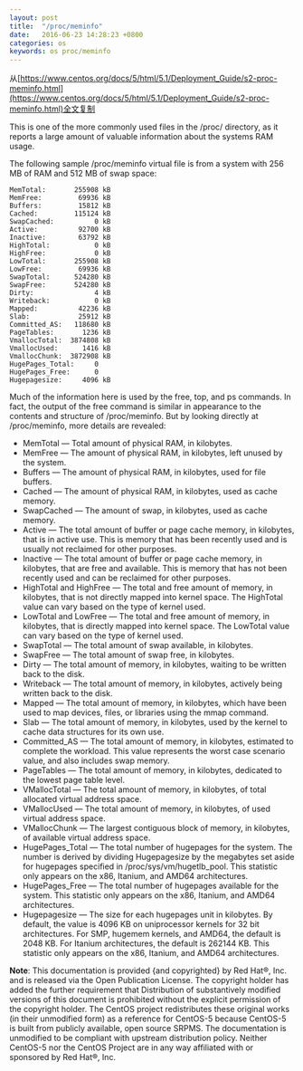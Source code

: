 ```yaml
---
layout: post
title:  "/proc/meminfo"
date:   2016-06-23 14:28:23 +0800
categories: os
keywords: os proc/meminfo
---
```


从[https://www.centos.org/docs/5/html/5.1/Deployment_Guide/s2-proc-meminfo.html](https://www.centos.org/docs/5/html/5.1/Deployment_Guide/s2-proc-meminfo.html)全文复制

This is one of the more commonly used files in the /proc/ directory, as it reports a large amount of valuable information about the systems RAM usage.

The following sample /proc/meminfo virtual file is from a system with 256 MB of RAM and 512 MB of swap space:

    MemTotal:       255908 kB 
    MemFree:         69936 kB 
    Buffers:         15812 kB 
    Cached:         115124 kB 
    SwapCached:          0 kB 
    Active:          92700 kB 
    Inactive:        63792 kB 
    HighTotal:           0 kB 
    HighFree:            0 kB 
    LowTotal:       255908 kB 
    LowFree:         69936 kB 
    SwapTotal:      524280 kB 
    SwapFree:       524280 kB 
    Dirty:               4 kB 
    Writeback:           0 kB 
    Mapped:          42236 kB 
    Slab:            25912 kB 
    Committed_AS:   118680 kB 
    PageTables:       1236 kB 
    VmallocTotal:  3874808 kB 
    VmallocUsed:      1416 kB 
    VmallocChunk:  3872908 kB 
    HugePages_Total:     0 
    HugePages_Free:      0 
    Hugepagesize:     4096 kB

Much of the information here is used by the free, top, and ps commands. In fact, the output of the free command is similar in appearance to the contents and structure of /proc/meminfo. But by looking directly at /proc/meminfo, more details are revealed:

- MemTotal — Total amount of physical RAM, in kilobytes.
- MemFree — The amount of physical RAM, in kilobytes, left unused by the system.
- Buffers — The amount of physical RAM, in kilobytes, used for file buffers.
- Cached — The amount of physical RAM, in kilobytes, used as cache memory.
- SwapCached — The amount of swap, in kilobytes, used as cache memory.
- Active — The total amount of buffer or page cache memory, in kilobytes, that is in active use. This is memory that has been recently used and is usually not reclaimed for other purposes.
- Inactive — The total amount of buffer or page cache memory, in kilobytes, that are free and available. This is memory that has not been recently used and can be reclaimed for other purposes.
- HighTotal and HighFree — The total and free amount of memory, in kilobytes, that is not directly mapped into kernel space. The HighTotal value can vary based on the type of kernel used.
- LowTotal and LowFree — The total and free amount of memory, in kilobytes, that is directly mapped into kernel space. The LowTotal value can vary based on the type of kernel used.
- SwapTotal — The total amount of swap available, in kilobytes.
- SwapFree — The total amount of swap free, in kilobytes.
- Dirty — The total amount of memory, in kilobytes, waiting to be written back to the disk.
- Writeback — The total amount of memory, in kilobytes, actively being written back to the disk.
- Mapped — The total amount of memory, in kilobytes, which have been used to map devices, files, or libraries using the mmap command.
- Slab — The total amount of memory, in kilobytes, used by the kernel to cache data structures for its own use.
- Committed_AS — The total amount of memory, in kilobytes, estimated to complete the workload. This value represents the worst case scenario value, and also includes swap memory.
- PageTables — The total amount of memory, in kilobytes, dedicated to the lowest page table level.
- VMallocTotal — The total amount of memory, in kilobytes, of total allocated virtual address space.
- VMallocUsed — The total amount of memory, in kilobytes, of used virtual address space.
- VMallocChunk — The largest contiguous block of memory, in kilobytes, of available virtual address space.
- HugePages_Total — The total number of hugepages for the system. The number is derived by dividing Hugepagesize by the megabytes set aside for hugepages specified in /proc/sys/vm/hugetlb_pool. This statistic only appears on the x86, Itanium, and AMD64 architectures.
- HugePages_Free — The total number of hugepages available for the system. This statistic only appears on the x86, Itanium, and AMD64 architectures.
- Hugepagesize — The size for each hugepages unit in kilobytes. By default, the value is 4096 KB on uniprocessor kernels for 32 bit architectures. For SMP, hugemem kernels, and AMD64, the default is 2048 KB. For Itanium architectures, the default is 262144 KB. This statistic only appears on the x86, Itanium, and AMD64 architectures.


**Note**: This documentation is provided {and copyrighted} by Red Hat®, Inc. and is released via the Open Publication License. The copyright holder has added the further requirement that Distribution of substantively modified versions of this document is prohibited without the explicit permission of the copyright holder. The CentOS project redistributes these original works (in their unmodified form) as a reference for CentOS-5 because CentOS-5 is built from publicly available, open source SRPMS. The documentation is unmodified to be compliant with upstream distribution policy. Neither CentOS-5 nor the CentOS Project are in any way affiliated with or sponsored by Red Hat®, Inc.
